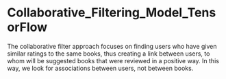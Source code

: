# Collaborative_Filtering_Model_TensorFlow
The collaborative filter approach focuses on finding users who have given similar ratings to the same books, thus creating a link between users, to whom will be suggested books that were reviewed in a positive way. In this way, we look for associations between users, not between books.
